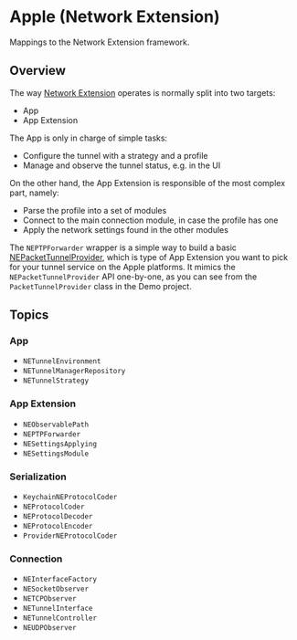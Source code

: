 # Apple (Network Extension)

Mappings to the Network Extension framework.

## Overview

The way [Network Extension](https://developer.apple.com/documentation/networkextension) operates is normally split into two targets:

- App
- App Extension

The App is only in charge of simple tasks:

- Configure the tunnel with a strategy and a profile
- Manage and observe the tunnel status, e.g. in the UI

On the other hand, the App Extension is responsible of the most complex part, namely:

- Parse the profile into a set of modules
- Connect to the main connection module, in case the profile has one
- Apply the network settings found in the other modules

The ``NEPTPForwarder`` wrapper is a simple way to build a basic [NEPacketTunnelProvider](https://developer.apple.com/documentation/networkextension/nepackettunnelprovider), which is type of App Extension you want to pick for your tunnel service on the Apple platforms. It mimics the `NEPacketTunnelProvider` API one-by-one, as you can see from the `PacketTunnelProvider` class in the Demo project.

## Topics

### App

- ``NETunnelEnvironment``
- ``NETunnelManagerRepository``
- ``NETunnelStrategy``

### App Extension

- ``NEObservablePath``
- ``NEPTPForwarder``
- ``NESettingsApplying``
- ``NESettingsModule``

### Serialization

- ``KeychainNEProtocolCoder``
- ``NEProtocolCoder``
- ``NEProtocolDecoder``
- ``NEProtocolEncoder``
- ``ProviderNEProtocolCoder``

### Connection

- ``NEInterfaceFactory``
- ``NESocketObserver``
- ``NETCPObserver``
- ``NETunnelInterface``
- ``NETunnelController``
- ``NEUDPObserver``
